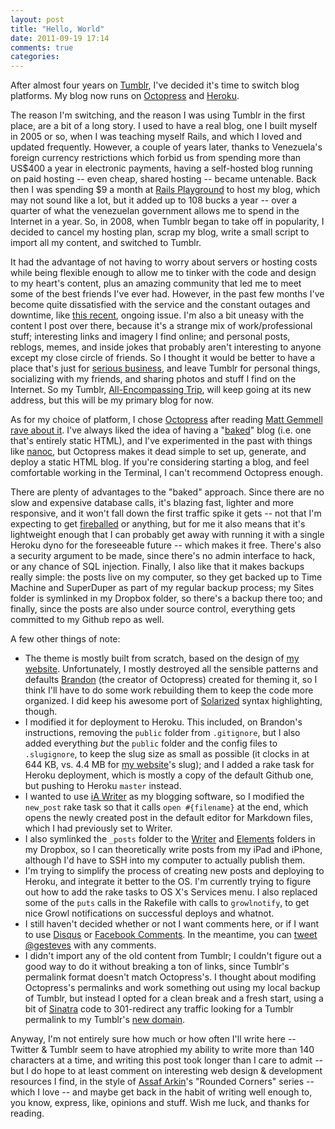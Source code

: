 ```yaml
---
layout: post
title: "Hello, World"
date: 2011-09-19 17:14
comments: true
categories: 
---
```


After almost four years on [Tumblr][tumblr], I've decided it's time to switch blog platforms. My blog now runs on [Octopress][octo] and [Heroku][her].

The reason I'm switching, and the reason I was using Tumblr in the first place, are a bit of a long story. I used to have a real blog, one I built myself in 2005 or so, when I was teaching myself Rails, and which I loved and updated frequently. However, a couple of years later, thanks to Venezuela's foreign currency restrictions which forbid us from spending more than US$400 a year in electronic payments, having a self-hosted blog running on paid hosting -- even cheap, shared hosting -- became untenable. Back then I was spending $9 a month at [Rails Playground][rp] to host my blog, which may not sound like a lot, but it added up to 108 bucks a year -- over a quarter of what the venezuelan government allows me to spend in the Internet in a year. So, in 2008, when Tumblr began to take off in popularity, I decided to cancel my hosting plan, scrap my blog, write a small script to import all my content, and switched to Tumblr.

[rp]: http://railsplayground.com/

It had the advantage of not having to worry about servers or hosting costs while being flexible enough to allow me to tinker with the code and design to my heart's content, plus an amazing community that led me to meet some of the best friends I've ever had. However, in the past few months I've become quite dissatisfied with the service and the constant outages and downtime, like [this recent][outage], ongoing issue. I'm also a bit uneasy with the content I post over there, because it's a strange mix of work/professional stuff; interesting links and imagery I find online; and personal posts, reblogs, memes, and inside jokes that probably aren't interesting to anyone except my close circle of friends. So I thought it would be better to have a place that's just for [serious business][sb], and leave Tumblr for personal things, socializing with my friends, and sharing photos and stuff I find on the Internet. So my Tumblr, [All-Encompassing Trip][aet], will keep going at its new address, but this will be my primary blog for now.

[sb]: http://gestev.es/AGnN
[outage]: http://staff.tumblr.com/post/10264121525/outage

As for my choice of platform, I chose [Octopress][octo] after reading [Matt Gemmell][legend] [rave about it][legend-octo]. I've always liked the idea of having a "[baked][baked]" blog (i.e. one that's entirely static <abbr>HTML</abbr>), and I've experimented in the past with things like [nanoc][nanoc], but Octopress makes it dead simple to set up, generate, and deploy a static <abbr>HTML</abbr> blog. If you're considering starting a blog, and feel comfortable working in the Terminal, I can't recommend Octopress enough.

[tumblr]: http://www.tumblr.com
[octo]: http://octopress.org
[her]: http://www.heroku.com
[legend]: http://mattgemmell.com
[legend-octo]: http://mattgemmell.com/2011/09/12/blogging-with-octopress/
[aet]: http://tumblr.gesteves.com
[baked]: http://inessential.com/2011/03/16/a_plea_for_baked_weblogs
[nanoc]: http://nanoc.stoneship.org/

There are plenty of advantages to the "baked" approach. Since there are no slow and expensive database calls, it's blazing fast, lighter and more responsive, and it won't fall down the first traffic spike it gets -- not that I'm expecting to get [fireballed][df] or anything, but for me it also means that it's lightweight enough that I can probably get away with running it with a single Heroku dyno for the foreseeable future -- which makes it free. There's also a security argument to be made, since there's no admin interface to hack, or any chance of <abbr>SQL</abbr> injection. Finally, I also like that it makes backups really simple: the posts live on my computer, so they get backed up to Time Machine and SuperDuper as part of my regular backup process; my Sites folder is symlinked in my Dropbox folder, so there's a backup there too; and finally, since the posts are also under source control, everything gets committed to my Github repo as well.

[df]: http://daringfireball.net

A few other things of note:

* The theme is mostly built from scratch, based on the design of [my website][web]. Unfortunately, I mostly destroyed all the sensible patterns and defaults [Brandon][imathis] (the creator of Octopress) created for theming it, so I think I'll have to do some work rebuilding them to keep the code more organized. I did keep his awesome port of [Solarized][sol] syntax highlighting, though.
* I modified it for deployment to Heroku. This included, on Brandon's instructions, removing the `public` folder from `.gitignore`, but I also added everything *but* the `public` folder and the config files to `.slugignore`, to keep the slug size as small as possible (it clocks in at 644 KB, vs. 4.4 MB for [my website][web]'s slug); and I added a rake task for Heroku deployment, which is mostly a copy of the default Github one, but pushing to Heroku `master` instead.
* I wanted to use [iA Writer][ia] as my blogging software, so I modified the `new_post` rake task so that it calls `open #{filename}` at the end, which opens the newly created post in the default editor for Markdown files, which I had previously set to Writer.
* I also symlinked the `_posts` folder to the [Writer][ia] and [Elements][ele] folders in my Dropbox, so I can theoretically write posts from my iPad and iPhone, although I'd have to <abbr>SSH</abbr> into my computer to actually publish them.
* I'm trying to simplify the process of creating new posts and deploying to Heroku, and integrate it better to the OS. I'm currently trying to figure out how to add the rake tasks to OS X's Services menu. I also replaced some of the `puts` calls in the Rakefile with calls to `growlnotify`, to get nice Growl notifications on successful deploys and whatnot.
* I still haven't decided whether or not I want comments here, or if I want to use [Disqus][disqus] or [Facebook Comments][fbc]. In the meantime, you can [tweet @gesteves][tweet] with any comments.
* I didn't import any of the old content from Tumblr; I couldn't figure out a good way to do it without breaking a ton of links, since Tumblr's permalink format doesn't match Octopress's. I thought about modifing Octopress's permalinks and work something out using my local backup of Tumblr, but instead I opted for a clean break and a fresh start, using a bit of [Sinatra][sinatra] code to 301-redirect any traffic looking for a Tumblr permalink to my Tumblr's [new domain][aet].

[web]: http://www.gesteves.com
[imathis]: https://twitter.com/#!/imathis
[ia]: http://www.iawriter.com/
[sol]: http://ethanschoonover.com/solarized
[ele]: http://www.secondgearsoftware.com/elements/
[disqus]: http://disqus.com/
[fbc]: https://developers.facebook.com/docs/reference/plugins/comments/
[tweet]: https://twitter.com/intent/tweet?text=%40gesteves%20
[sinatra]: http://www.sinatrarb.com/

Anyway, I'm not entirely sure how much or how often I'll write here -- Twitter & Tumblr seem to have atrophied my ability to write more than 140 characters at a time, and writing this post took longer than I care to admit -- but I do hope to at least comment on interesting web design & development resources I find, in the style of [Assaf Arkin][assaf]'s "Rounded Corners" series -- which I love -- and maybe get back in the habit of writing well enough to, you know, express, like, opinions and stuff. Wish me luck, and thanks for reading.

[assaf]: http://labnotes.org/